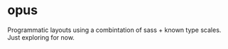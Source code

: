 # opus
Programmatic layouts using a combintation of sass + known type scales. Just exploring for now.
